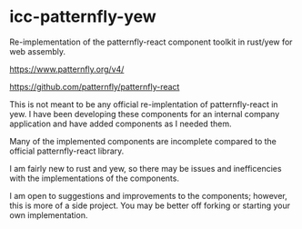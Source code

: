 # icc-patternfly-yew

Re-implementation of the patternfly-react component toolkit in rust/yew for web assembly.

https://www.patternfly.org/v4/

https://github.com/patternfly/patternfly-react

This is not meant to be any official re-implentation of patternfly-react in yew.  I have been developing these components for an internal company application
and have added components as I needed them.

Many of the implemented components are incomplete compared to the official patternfly-react library.

I am fairly new to rust and yew, so there may be issues and inefficencies with the implementations of the components.

I am open to suggestions and improvements to the components; however, this is more of a side project.  You may be better off 
forking or starting your own implementation.
